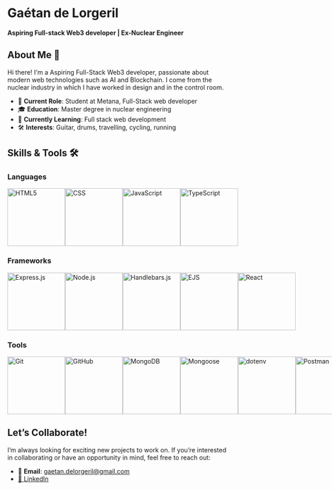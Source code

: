 # Gaétan de Lorgeril

**Aspiring Full-stack Web3 developer | Ex-Nuclear Engineer**

## About Me 👋

Hi there! I'm a Aspiring Full-Stack Web3 developer, passionate about modern web technologies such as AI and Blockchain.
I come from the nuclear industry in which I have worked in design and in the control room.
- 💼 **Current Role**: Student at Metana, Full-Stack web developer
- 🎓 **Education**: Master degree in nuclear engineering
- 🌱 **Currently Learning**: Full stack web development
- 🛠️ **Interests**: Guitar, drums, travelling, cycling, running

## Skills & Tools 🛠️

### Languages
<div style="display: flex; flex-direction: row">
  <img src="https://img.shields.io/badge/-%230d1117?style=flat-square&logo=html5&logoColor=orange" width="130" title="HTML5" />
  <img src="https://img.shields.io/badge/-%230d1117?style=flat-square&logo=css" width="130" title="CSS"/>
  <img src="https://img.shields.io/badge/-%230d1117?style=flat-square&logo=javascript" width="130" title="JavaScript"/>
  <img src="https://img.shields.io/badge/-%230d1117?style=flat-square&logo=typescript" width="130" title="TypeScript"/>
</div>


### Frameworks
<div style="display: flex; flex-direction: row">
  <img src="https://img.shields.io/badge/-%230d1117?style=flat-square&logo=express" width="130" title="Express.js"/>
  <img src="https://img.shields.io/badge/-%230d1117?style=flat-square&logo=node.js" width="130" title="Node.js"/>
  <img src="https://img.shields.io/badge/-%230d1117?style=flat-square&logo=handlebars.js" width="130" title="Handlebars.js"/>
  <img src="https://img.shields.io/badge/-%230d1117?style=flat-square&logo=ejs" width="130" title="EJS"/>
  <img src="https://img.shields.io/badge/-%230d1117?style=flat-square&logo=react" width="130" title="React"/>
</div>

### Tools
<div style="display: flex; flex-direction: row">
  <img src="https://img.shields.io/badge/-%230d1117?style=flat-square&logo=Git" width="130" title="Git"/>
  <img src="https://img.shields.io/badge/-%230d1117?style=flat-square&logo=GitHub" width="130" title="GitHub"/>
  <img src="https://img.shields.io/badge/-%230d1117?style=flat-square&logo=MongoDB" width="130" title="MongoDB"/>
  <img src="https://img.shields.io/badge/-%230d1117?style=flat-square&logo=mongoosedotws" width="130" title="Mongoose"/>
  <img src="https://img.shields.io/badge/-%230d1117?style=flat-square&logo=dotenv" width="130" title="dotenv"/>
  <img src="https://img.shields.io/badge/-%230d1117?style=flat-square&logo=Postman" width="130" title="Postman"/>
  <img src="https://img.shields.io/badge/-%230d1117?style=flat-square&logo=postgresql" width="130" title="PostgreSQL"/>
  <img src="https://img.shields.io/badge/-%230d1117?style=flat-square&logo=mysql" width="130" title="MySQL"/>
</div>

## Let’s Collaborate!

I’m always looking for exciting new projects to work on. If you’re interested in collaborating or have an opportunity in mind, feel free to reach out:

- 📧 **Email**: gaetan.delorgeril@gmail.com<a href="https://www.linkedin.com/in/ga%C3%A9tan-de-lorgeril-167a36158/" target="_blank" title="Connect on LinkedIn">
- 💼 [LinkedIn](https://www.linkedin.com/in/ga%C3%A9tan-de-lorgeril-167a36158/)

